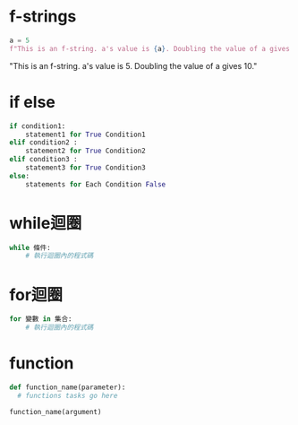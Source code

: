 # f-strings
```python
a = 5
f"This is an f-string. a's value is {a}. Doubling the value of a gives {2*a}."
```
"This is an f-string. a's value is 5. Doubling the value of a gives 10."
# if else
```python
if condition1:
    statement1 for True Condition1
elif condition2 :
    statement2 for True Condition2
elif condition3 :
    statement3 for True Condition3
else:
    statements for Each Condition False
```
# while迴圈
```python
while 條件:
    # 執行迴圈內的程式碼
```
# for迴圈
```python
for 變數 in 集合:
    # 執行迴圈內的程式碼
```
# function
```python
def function_name(parameter):
  # functions tasks go here

function_name(argument)
```

